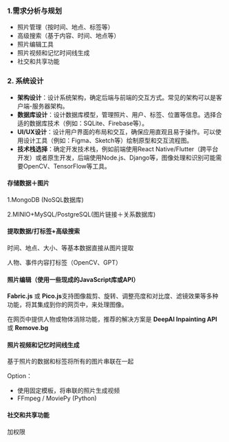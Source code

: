 ### 1.需求分析与规划

- 照片管理（按时间、地点、标签等）
- 高级搜索（基于内容、时间、地点等）
- 照片编辑工具
- 照片视频和记忆时间线生成
- 社交和共享功能

### 2. **系统设计**

- **架构设计**：设计系统架构，确定后端与前端的交互方式。常见的架构可以是客户端-服务器架构。
- **数据库设计**：设计数据库模型，管理照片、用户、标签、位置等信息。选择合适的数据库技术（例如：SQLite、Firebase等）。
- **UI/UX设计**：设计用户界面的布局和交互，确保应用直观且易于操作。可以使用设计工具（例如：Figma、Sketch等）绘制原型和交互流程图。
- **技术栈选择**：确定开发技术栈，例如前端使用React Native/Flutter（跨平台开发）或者原生开发，后端使用Node.js、Django等，图像处理和识别可能需要OpenCV、TensorFlow等工具。

#### 存储数据＋图片

1.MongoDB (NoSQL数据库)

2.MINIO+MySQL/PostgreSQL(图片链接＋关系数据库)

#### 提取数据/打标签+高级搜索

时间、地点、大小、等基本数据直接从图片提取

人物、事件内容打标签（OpenCV、GPT）

#### 照片编辑（使用一些现成的JavaScript库或API）

**Fabric.js** 或 **Pico.js**支持图像裁剪、旋转、调整亮度和对比度、滤镜效果等多种功能，将其集成到你的网页中，来处理图像。

在网页中提供人物或物体消除功能，推荐的解决方案是 **DeepAI Inpainting API** 或 **Remove.bg**

#### 照片视频和记忆时间线生成

基于照片的数据和标签将所有的图片串联在一起

Option：

- 使用固定模板，将串联的照片生成视频
- FFmpeg / MoviePy (Python)

#### 社交和共享功能

加权限

